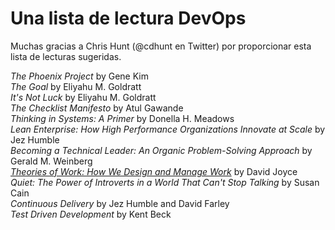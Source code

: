 # Una lista de lectura DevOps
Muchas gracias a Chris Hunt (@cdhunt en Twitter) por proporcionar esta lista de lecturas sugeridas.

*The Phoenix Project* by Gene Kim  
*The Goal* by Eliyahu M. Goldratt  
*It's Not Luck* by Eliyahu M. Goldratt  
*The Checklist Manifesto* by Atul Gawande  
*Thinking in Systems: A Primer* by Donella H. Meadows  
*Lean Enterprise: How High Performance Organizations Innovate at Scale* by Jez Humble  
*Becoming a Technical Leader: An Organic Problem-Solving Approach* by Gerald M. Weinberg  
*[Theories of Work: How We Design and Manage Work](http://www.theoriesofwork.com/)* by David Joyce  
*Quiet: The Power of Introverts in a World That Can't Stop Talking* by Susan Cain  
*Continuous Delivery* by Jez Humble and David Farley  
*Test Driven Development* by Kent Beck
  
